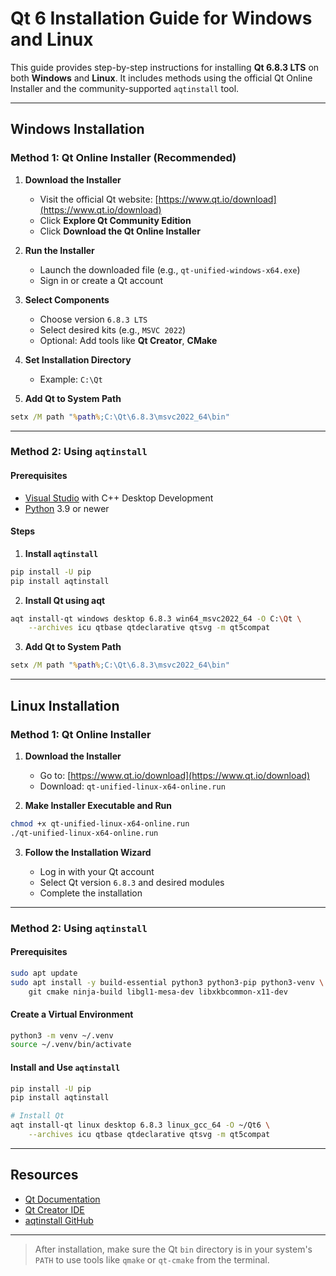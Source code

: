 # Qt 6 Installation Guide for Windows and Linux

This guide provides step-by-step instructions for installing **Qt 6.8.3 LTS** on both **Windows** and **Linux**. It includes methods using the official Qt Online Installer and the community-supported `aqtinstall` tool.

---

## Windows Installation

### Method 1: Qt Online Installer (Recommended)

1. **Download the Installer**

   * Visit the official Qt website: [https://www.qt.io/download](https://www.qt.io/download)
   * Click **Explore Qt Community Edition**
   * Click **Download the Qt Online Installer**

2. **Run the Installer**

   * Launch the downloaded file (e.g., `qt-unified-windows-x64.exe`)
   * Sign in or create a Qt account

3. **Select Components**

   * Choose version `6.8.3 LTS`
   * Select desired kits (e.g., `MSVC 2022`)
   * Optional: Add tools like **Qt Creator**, **CMake**

4. **Set Installation Directory**

   * Example: `C:\Qt`

5. **Add Qt to System Path**

```cmd
setx /M path "%path%;C:\Qt\6.8.3\msvc2022_64\bin"
```

---

### Method 2: Using `aqtinstall`

#### Prerequisites

* [Visual Studio](https://visualstudio.microsoft.com/) with C++ Desktop Development
* [Python](https://www.python.org/) 3.9 or newer

#### Steps

1. **Install `aqtinstall`**

```bash
pip install -U pip
pip install aqtinstall
```

2. **Install Qt using aqt**

```bash
aqt install-qt windows desktop 6.8.3 win64_msvc2022_64 -O C:\Qt \
    --archives icu qtbase qtdeclarative qtsvg -m qt5compat
```

3. **Add Qt to System Path**

```cmd
setx /M path "%path%;C:\Qt\6.8.3\msvc2022_64\bin"
```

---

## Linux Installation

### Method 1: Qt Online Installer

1. **Download the Installer**

   * Go to: [https://www.qt.io/download](https://www.qt.io/download)
   * Download: `qt-unified-linux-x64-online.run`

2. **Make Installer Executable and Run**

```bash
chmod +x qt-unified-linux-x64-online.run
./qt-unified-linux-x64-online.run
```

3. **Follow the Installation Wizard**

   * Log in with your Qt account
   * Select Qt version `6.8.3` and desired modules
   * Complete the installation

---

### Method 2: Using `aqtinstall`

#### Prerequisites

```bash
sudo apt update
sudo apt install -y build-essential python3 python3-pip python3-venv \
    git cmake ninja-build libgl1-mesa-dev libxkbcommon-x11-dev
```

#### Create a Virtual Environment

```bash
python3 -m venv ~/.venv
source ~/.venv/bin/activate
```

#### Install and Use `aqtinstall`

```bash
pip install -U pip
pip install aqtinstall

# Install Qt
aqt install-qt linux desktop 6.8.3 linux_gcc_64 -O ~/Qt6 \
    --archives icu qtbase qtdeclarative qtsvg -m qt5compat
```

---

## Resources

* [Qt Documentation](https://doc.qt.io/)
* [Qt Creator IDE](https://www.qt.io/product/development-tools)
* [aqtinstall GitHub](https://github.com/miurahr/aqtinstall)

---

> After installation, make sure the Qt `bin` directory is in your system's `PATH` to use tools like `qmake` or `qt-cmake` from the terminal.
